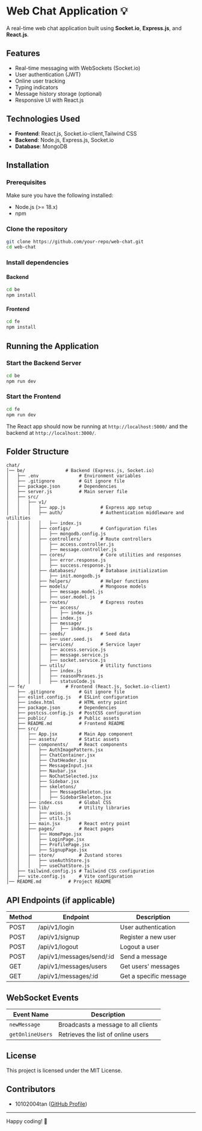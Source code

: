 # Web Chat Application 💡

A real-time web chat application built using **Socket.io**, **Express.js**, and **React.js**.

## Features
- Real-time messaging with WebSockets (Socket.io)
- User authentication (JWT)
- Online user tracking
- Typing indicators
- Message history storage (optional)
- Responsive UI with React.js

## Technologies Used
- **Frontend**: React.js, Socket.io-client,Tailwind CSS
- **Backend**: Node.js, Express.js, Socket.io
- **Database**: MongoDB

## Installation

### Prerequisites
Make sure you have the following installed:
- Node.js (>= 18.x)
- npm

### Clone the repository
```sh
git clone https://github.com/your-repo/web-chat.git
cd web-chat
```

### Install dependencies
#### Backend
```sh
cd be
npm install
```
#### Frontend
```sh
cd fe
npm install
```

## Running the Application

### Start the Backend Server
```sh
cd be
npm run dev
```

### Start the Frontend
```sh
cd fe
npm run dev
```

The React app should now be running at `http://localhost:5000/` and the backend at `http://localhost:3000/`.

## Folder Structure
```
chat/
│── be/               # Backend (Express.js, Socket.io)
│   ├── .env               # Environment variables
│   ├── .gitignore         # Git ignore file
│   ├── package.json       # Dependencies
│   ├── server.js          # Main server file
│   ├── src/
│   │   ├── v1/
│   │   │   ├── app.js             # Express app setup
│   │   │   ├── auth/              # Authentication middleware and utilities
│   │   │   │   ├── index.js
│   │   │   ├── configs/           # Configuration files
│   │   │   │   ├── mongodb.config.js
│   │   │   ├── controllers/       # Route controllers
│   │   │   │   ├── access.controller.js
│   │   │   │   ├── message.controller.js
│   │   │   ├── cores/             # Core utilities and responses
│   │   │   │   ├── error.response.js
│   │   │   │   ├── success.response.js
│   │   │   ├── databases/         # Database initialization
│   │   │   │   ├── init.mongodb.js
│   │   │   ├── helpers/           # Helper functions
│   │   │   ├── models/            # Mongoose models
│   │   │   │   ├── message.model.js
│   │   │   │   ├── user.model.js
│   │   │   ├── routes/            # Express routes
│   │   │   │   ├── access/
│   │   │   │   │   ├── index.js
│   │   │   │   ├── index.js
│   │   │   │   ├── message/
│   │   │   │   │   ├── index.js
│   │   │   ├── seeds/             # Seed data
│   │   │   │   ├── user.seed.js
│   │   │   ├── services/          # Service layer
│   │   │   │   ├── access.service.js
│   │   │   │   ├── message.service.js
│   │   │   │   ├── socket.service.js
│   │   │   ├── utils/             # Utility functions
│   │   │   │   ├── index.js
│   │   │   │   ├── reasonPhrases.js
│   │   │   │   ├── statusCode.js
│── fe/               # Frontend (React.js, Socket.io-client)
│   ├── .gitignore         # Git ignore file
│   ├── eslint.config.js   # ESLint configuration
│   ├── index.html         # HTML entry point
│   ├── package.json       # Dependencies
│   ├── postcss.config.js  # PostCSS configuration
│   ├── public/            # Public assets
│   ├── README.md          # Frontend README
│   ├── src/
│   │   ├── App.jsx        # Main App component
│   │   ├── assets/        # Static assets
│   │   ├── components/    # React components
│   │   │   ├── AuthImagePattern.jsx
│   │   │   ├── ChatContainer.jsx
│   │   │   ├── ChatHeader.jsx
│   │   │   ├── MessageInput.jsx
│   │   │   ├── Navbar.jsx
│   │   │   ├── NoChatSelected.jsx
│   │   │   ├── Sidebar.jsx
│   │   │   ├── skeletons/
│   │   │   │   ├── MessageSkeleton.jsx
│   │   │   │   ├── SidebarSkeleton.jsx
│   │   ├── index.css      # Global CSS
│   │   ├── lib/           # Utility libraries
│   │   │   ├── axios.js
│   │   │   ├── utils.js
│   │   ├── main.jsx       # React entry point
│   │   ├── pages/         # React pages
│   │   │   ├── HomePage.jsx
│   │   │   ├── LoginPage.jsx
│   │   │   ├── ProfilePage.jsx
│   │   │   ├── SignupPage.jsx
│   │   ├── store/         # Zustand stores
│   │   │   ├── useAuthStore.js
│   │   │   ├── useChatStore.js
│   ├── tailwind.config.js # Tailwind CSS configuration
│   ├── vite.config.js     # Vite configuration
│── README.md          # Project README

```


## API Endpoints (if applicable)
| Method | Endpoint  | Description           |
|--------|----------|-----------------------|
| POST   | /api/v1/login   | User authentication   |
| POST   | /api/v1/signup | Register a new user       |
| POST   | /api/v1/logout | Logout a user    |
| POST   | /api/v1/messages/send/:id | Send a message    |
| GET   | /api/v1/messages/users | Get users' messages      |
| GET    | /api/v1/messages/:id   | Get a specific message    |


## WebSocket Events
| Event Name | Description |
|------------|-------------|
| `newMessage`  | Broadcasts a message to all clients |
| `getOnlineUsers`   | Retrieves the list of online users |

## License
This project is licensed under the MIT License.

## Contributors
- 10102004tan ([GitHub Profile](https://github.com/10102004tan))

---
Happy coding! 🚀


